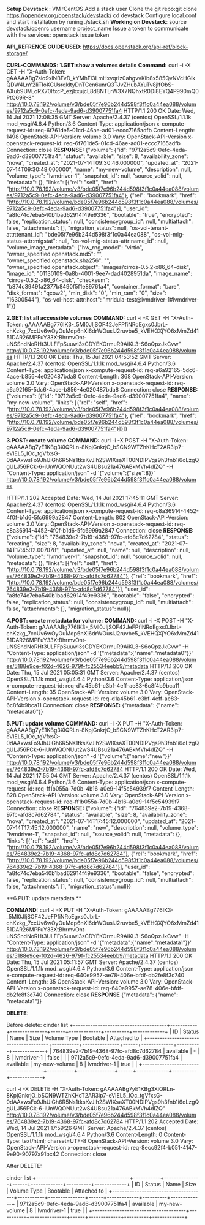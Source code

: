 **Setup Devstack** : 
      VM :CentOS
      Add a stack user
      Clone the git repo:git clone https://opendev.org/openstack/devstack/ 
      cd devstack
      Configure local.conf and start installation by runing ./stack.sh
**Working on Devstack**:
    source devstack/openrc username project_name
    Issue a token to communicate with the services: openstack issue token 
    
**API_REFRENCE GUIDE USED**:
    https://docs.openstack.org/api-ref/block-storage/

**CURL-COMMANDS**:
**1.GET:show a volumes details**
**Command:** curl -i -X GET -H "X-Auth-Token: gAAAAABg7slo9xlNBFvD_kYMhFi3LmHxvqrIz0ahgvvKlb8x585QvNVcHGikQDW4LnY2IiTIoKCUsrqkltyDnTCen6unrQ3TJvZHubAYuTv8jlfObS-AXub9UVLoRX70IfxcP_ezjbxujcL8d8NTLrW3X7NQhxtR0Di8EYQ4P990mQ0PtQ69R-8" http://10.0.78.192/volume/v3/bde05f7e96b244d598f3f1c0a44ea088/volumes/9712a5c9-0efc-4eda-9ad6-d39007751fa4
HTTP/1.1 200 OK
Date: Wed, 14 Jul 2021 12:08:35 GMT
Server: Apache/2.4.37 (centos) OpenSSL/1.1.1k mod_wsgi/4.6.4 Python/3.6
Content-Type: application/json
x-compute-request-id: req-6f761de5-01cd-46ae-ad01-eccc7165adfb
Content-Length: 1498
OpenStack-API-Version: volume 3.0
Vary: OpenStack-API-Version
x-openstack-request-id: req-6f761de5-01cd-46ae-ad01-eccc7165adfb
Connection: close
**RESPONSE:**
{"volume": {"id": "9712a5c9-0efc-4eda-9ad6-d39007751fa4", "status": "available", "size": 8, "availability_zone": "nova", "created_at": "2021-07-14T09:30:46.000000", "updated_at": "2021-07-14T09:30:48.000000", "name": "my-new-volume", "description": null, "volume_type": "lvmdriver-1", "snapshot_id": null, "source_volid": null, "metadata": {}, "links": [{"rel": "self", "href": "http://10.0.78.192/volume/v3/bde05f7e96b244d598f3f1c0a44ea088/volumes/9712a5c9-0efc-4eda-9ad6-d39007751fa4"}, {"rel": "bookmark", "href": "http://10.0.78.192/volume/bde05f7e96b244d598f3f1c0a44ea088/volumes/9712a5c9-0efc-4eda-9ad6-d39007751fa4"}], "user_id": "a8fc74c7eba540b1bad62914f49e9336", "bootable": "true", "encrypted": false, "replication_status": null, "consistencygroup_id": null, "multiattach": false, "attachments": [], "migration_status": null, "os-vol-tenant-attr:tenant_id": "bde05f7e96b244d598f3f1c0a44ea088", "os-vol-mig-status-attr:migstat": null, "os-vol-mig-status-attr:name_id": null, "volume_image_metadata": {"hw_rng_model": "virtio", "owner_specified.openstack.md5": "", "owner_specified.openstack.sha256": "", "owner_specified.openstack.object": "images/cirros-0.5.2-x86_64-disk", "image_id": "01130109-0a8b-4001-9ee7-dad4028951da", "image_name": "cirros-0.5.2-x86_64-disk", "checksum": "b874c39491a2377b8490f5f1e89761a4", "container_format": "bare", "disk_format": "qcow2", "min_disk": "0", "min_ram": "0", "size": "16300544"}, "os-vol-host-attr:host": "mridula-test@lvmdriver-1#lvmdriver-1"}}

**2.GET:list all accessible volumes**
**COMMAND:** curl -i -X GET -H "X-Auth-Token: gAAAAABg776IK3-_5Ml0JIjSOF42JeFPfiNRoEgxs0JbrL-chKzkg_7ccUv6wOyOuMdp6nXi6drWOuslJ2ruvbe5_kVEHQXjYO6xMmZd4151DAR26MPFuY33XtBhrmvOnt-uNSSndNoRHt3ULFFpSuuwl3sCDYEKOrmuR9AiKL3-S6oQpzJkCvw"  http://10.0.78.192/volume/v3/bde05f7e96b244d598f3f1c0a44ea088/volumes
HTTP/1.1 200 OK
Date: Thu, 15 Jul 2021 04:53:52 GMT
Server: Apache/2.4.37 (centos) OpenSSL/1.1.1k mod_wsgi/4.6.4 Python/3.6
Content-Type: application/json
x-compute-request-id: req-a6a92165-5dc6-4ace-b856-4e020487bda8
Content-Length: 368
OpenStack-API-Version: volume 3.0
Vary: OpenStack-API-Version
x-openstack-request-id: req-a6a92165-5dc6-4ace-b856-4e020487bda8
Connection: close
**RESPONSE:**
{"volumes": [{"id": "9712a5c9-0efc-4eda-9ad6-d39007751fa4", "name": "my-new-volume", "links": [{"rel": "self", "href": "http://10.0.78.192/volume/v3/bde05f7e96b244d598f3f1c0a44ea088/volumes/9712a5c9-0efc-4eda-9ad6-d39007751fa4"}, {"rel": "bookmark", "href": "http://10.0.78.192/volume/bde05f7e96b244d598f3f1c0a44ea088/volumes/9712a5c9-0efc-4eda-9ad6-d39007751fa4"}]}]}



**3.POST: create volume**
**COMMAND:** curl -i -X POST -H "X-Auth-Token: gAAAAABg7yE1KBg3XiQRLn-8KpjGnkrjO_bSCN9WTZhKHcT2AR3ip7-eVIEL5_IOc_tgVfxsG-0dAAxwsFo9JhUlGh6R5Ns1tksKvJlh2SWIXsaXT00NDIPVgs9h3fnb1i6oLzgQgULJ56PCk-6-iUnWQONUut2wS4UBsu21a476ABkMVh4dIZQ" -H "Content-Type: application/json" -d '{"volume":{"size":8}}' http://10.0.78.192/volume/v3/bde05f7e96b244d598f3f1c0a44ea088/volumes

HTTP/1.1 202 Accepted
Date: Wed, 14 Jul 2021 17:45:11 GMT
Server: Apache/2.4.37 (centos) OpenSSL/1.1.1k mod_wsgi/4.6.4 Python/3.6
Content-Type: application/json
x-compute-request-id: req-c8a36914-4452-4f0f-b1d6-5fc6999a2847
Content-Length: 802
OpenStack-API-Version: volume 3.0
Vary: OpenStack-API-Version
x-openstack-request-id: req-c8a36914-4452-4f0f-b1d6-5fc6999a2847
Connection: close
**RESPONSE:**
{"volume": {"id": "764839e2-7b19-4368-97fc-afd8c7d62784", "status": "creating", "size": 8, "availability_zone": "nova", "created_at": "2021-07-14T17:45:12.007078", "updated_at": null, "name": null, "description": null, "volume_type": "lvmdriver-1", "snapshot_id": null, "source_volid": null, "metadata": {}, "links": [{"rel": "self", "href": "http://10.0.78.192/volume/v3/bde05f7e96b244d598f3f1c0a44ea088/volumes/764839e2-7b19-4368-97fc-afd8c7d62784"}, {"rel": "bookmark", "href": "http://10.0.78.192/volume/bde05f7e96b244d598f3f1c0a44ea088/volumes/764839e2-7b19-4368-97fc-afd8c7d62784"}], "user_id": "a8fc74c7eba540b1bad62914f49e9336", "bootable": "false", "encrypted": false, "replication_status": null, "consistencygroup_id": null, "multiattach": false, "attachments": [], "migration_status": null}}

**4.POST: create metadata for volume:**
**COMMAND:** curl -i -X POST -H "X-Auth-Token: gAAAAABg776IK3-_5Ml0JIjSOF42JeFPfiNRoEgxs0JbrL-chKzkg_7ccUv6wOyOuMdp6nXi6drWOuslJ2ruvbe5_kVEHQXjYO6xMmZd4151DAR26MPFuY33XtBhrmvOnt-uNSSndNoRHt3ULFFpSuuwl3sCDYEKOrmuR9AiKL3-S6oQpzJkCvw" -H "Content-Type: application/json" -d '{"metadata":{"name":"metadata0"}}' http://10.0.78.192/volume/v3/bde05f7e96b244d598f3f1c0a44ea088/volumes/5188e9ce-f02d-4626-979f-fc25534eebb9/metadata
HTTP/1.1 200 OK
Date: Thu, 15 Jul 2021 05:05:31 GMT
Server: Apache/2.4.37 (centos) OpenSSL/1.1.1k mod_wsgi/4.6.4 Python/3.6
Content-Type: application/json
x-compute-request-id: req-d1a45b61-c3bf-4eff-ae83-6c8f4b9bca11
Content-Length: 35
OpenStack-API-Version: volume 3.0
Vary: OpenStack-API-Version
x-openstack-request-id: req-d1a45b61-c3bf-4eff-ae83-6c8f4b9bca11
Connection: close
**RESPONSE:**
{"metadata": {"name": "metadata0"}}



**5.PUT: update volume**
**COMMAND:** curl -i -X PUT -H "X-Auth-Token: gAAAAABg7yE1KBg3XiQRLn-8KpjGnkrjO_bSCN9WTZhKHcT2AR3ip7-eVIEL5_IOc_tgVfxsG-0dAAxwsFo9JhUlGh6R5Ns1tksKvJlh2SWIXsaXT00NDIPVgs9h3fnb1i6oLzgQgULJ56PCk-6-iUnWQONUut2wS4UBsu21a476ABkMVh4dIZQ" -H "Content-Type: application/json" -d '{"volume":{"name":"new"}}' http://10.0.78.192/volume/v3/bde05f7e96b244d598f3f1c0a44ea088/volumes/764839e2-7b19-4368-97fc-afd8c7d62784
HTTP/1.1 200 OK
Date: Wed, 14 Jul 2021 17:55:04 GMT
Server: Apache/2.4.37 (centos) OpenSSL/1.1.1k mod_wsgi/4.6.4 Python/3.6
Content-Type: application/json
x-compute-request-id: req-ff1b055a-7d0b-4b16-a0e9-14f5c54939f7
Content-Length: 828
OpenStack-API-Version: volume 3.0
Vary: OpenStack-API-Version
x-openstack-request-id: req-ff1b055a-7d0b-4b16-a0e9-14f5c54939f7
Connection: close
**RESPONSE:**
{"volume": {"id": "764839e2-7b19-4368-97fc-afd8c7d62784", "status": "available", "size": 8, "availability_zone": "nova", "created_at": "2021-07-14T17:45:12.000000", "updated_at": "2021-07-14T17:45:12.000000", "name": "new", "description": null, "volume_type": "lvmdriver-1", "snapshot_id": null, "source_volid": null, "metadata": {}, "links": [{"rel": "self", "href": "http://10.0.78.192/volume/v3/bde05f7e96b244d598f3f1c0a44ea088/volumes/764839e2-7b19-4368-97fc-afd8c7d62784"}, {"rel": "bookmark", "href": "http://10.0.78.192/volume/bde05f7e96b244d598f3f1c0a44ea088/volumes/764839e2-7b19-4368-97fc-afd8c7d62784"}], "user_id": "a8fc74c7eba540b1bad62914f49e9336", "bootable": "false", "encrypted": false, "replication_status": null, "consistencygroup_id": null, "multiattach": false, "attachments": [], "migration_status": null}}

**6.PUT: update metadata **  

**COMMAND:** curl -i -X PUT -H "X-Auth-Token: gAAAAABg776IK3-_5Ml0JIjSOF42JeFPfiNRoEgxs0JbrL-chKzkg_7ccUv6wOyOuMdp6nXi6drWOuslJ2ruvbe5_kVEHQXjYO6xMmZd4151DAR26MPFuY33XtBhrmvOnt-uNSSndNoRHt3ULFFpSuuwl3sCDYEKOrmuR9AiKL3-S6oQpzJkCvw" -H "Content-Type: application/json" -d '{"metadata":{"name":"metadata1"}}' http://10.0.78.192/volume/v3/bde05f7e96b244d598f3f1c0a44ea088/volumes/5188e9ce-f02d-4626-979f-fc25534eebb9/metadata
HTTP/1.1 200 OK
Date: Thu, 15 Jul 2021 05:11:57 GMT
Server: Apache/2.4.37 (centos) OpenSSL/1.1.1k mod_wsgi/4.6.4 Python/3.6
Content-Type: application/json
x-compute-request-id: req-640e9957-ae78-406e-bfdf-db2fe8f3c740
Content-Length: 35
OpenStack-API-Version: volume 3.0
Vary: OpenStack-API-Version
x-openstack-request-id: req-640e9957-ae78-406e-bfdf-db2fe8f3c740
Connection: close
**RESPONSE**
{"metadata": {"name": "metadata1"}}


**DELETE:**

Before delete:
cinder list
+--------------------------------------+-----------+---------------+------+-------------+----------+-------------+
| ID                                   | Status    | Name          | Size | Volume Type | Bootable | Attached to |
+--------------------------------------+-----------+---------------+------+-------------+----------+-------------+
| 764839e2-7b19-4368-97fc-afd8c7d62784 | available | -             | 8    | lvmdriver-1 | false    |             |
| 9712a5c9-0efc-4eda-9ad6-d39007751fa4 | available | my-new-volume | 8    | lvmdriver-1 | true     |             |
+--------------------------------------+-----------+---------------+------+-------------+----------+-------------+


curl -i -X DELETE -H "X-Auth-Token: gAAAAABg7yE1KBg3XiQRLn-8KpjGnkrjO_bSCN9WTZhKHcT2AR3ip7-eVIEL5_IOc_tgVfxsG-0dAAxwsFo9JhUlGh6R5Ns1tksKvJlh2SWIXsaXT00NDIPVgs9h3fnb1i6oLzgQgULJ56PCk-6-iUnWQONUut2wS4UBsu21a476ABkMVh4dIZQ"  http://10.0.78.192/volume/v3/bde05f7e96b244d598f3f1c0a44ea088/volumes/764839e2-7b19-4368-97fc-afd8c7d62784
HTTP/1.1 202 Accepted
Date: Wed, 14 Jul 2021 17:59:26 GMT
Server: Apache/2.4.37 (centos) OpenSSL/1.1.1k mod_wsgi/4.6.4 Python/3.6
Content-Length: 0
Content-Type: text/html; charset=UTF-8
OpenStack-API-Version: volume 3.0
Vary: OpenStack-API-Version
x-openstack-request-id: req-8ecc92f4-b051-4147-9e90-90797a91bc42
Connection: close



After DELETE:

cinder list
+--------------------------------------+-----------+---------------+------+-------------+----------+-------------+
| ID                                   | Status    | Name          | Size | Volume Type | Bootable | Attached to |
+--------------------------------------+-----------+---------------+------+-------------+----------+-------------+
| 9712a5c9-0efc-4eda-9ad6-d39007751fa4 | available | my-new-volume | 8    | lvmdriver-1 | true     |             |
+--------------------------------------+-----------+---------------+------+-------------+----------+-------------+


